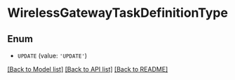 # WirelessGatewayTaskDefinitionType


## Enum

* `UPDATE` (value: `'UPDATE'`)

[[Back to Model list]](../README.md#documentation-for-models) [[Back to API list]](../README.md#documentation-for-api-endpoints) [[Back to README]](../README.md)


